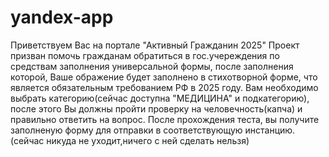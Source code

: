 # yandex-app
Приветствуем Вас на портале "Активный Гражданин 2025"
          Проект призван помочь гражданам обратиться в гос.учереждения по средствам
          заполнения универсальной формы,
          после заполнения которой, Ваше ображение будет заполнено в стихотворной форме, что является обязательным
          требованием РФ в 2025 году.
          Вам необходимо выбрать категорию(сейчас доступна "МЕДИЦИНА" и подкатегорию), после этого Вы должны пройти
          проверку на человечность(капча) и правильно
          ответить на вопрос.
          После прохождения теста, вы получите заполненую форму для отправки в соответствующую инстанцию.(сейчас никуда
          не уходит,ничего с ней сделать нельзя)
